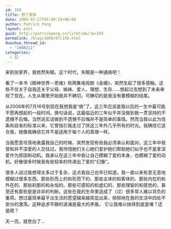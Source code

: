 ```yaml
---
id: 159
title: 想了很多
date: 2009-07-27T05:49:15+00:00
author: Patrick Peng
layout: post
guid: http://patrickpeng.cn/lifetime/?p=159
permalink: /blog/2009/07/159.html
duoshuo_thread_id:
  - "1940211"
categories:
  - 記
---
```

来到张家界，我依然失眠。这个时代，失眠是一种通病吧！

看了一本书《精神世界－思维》和两集电视剧《金婚》，突然生起了很多感触。这些不仅关于自我还关乎父母、姊妹、爱人、理想、生存……想起过去想到了未来审视了现在。人生从哪里开始我并不确切，可确切的是我没有要模糊的结尾。

从2006年的7月16号到现在我想我是“病”了。这三年应该是我以后的一生中最可能不愿再想起的一段时间。换句话说，这最临近的三年似乎并没做到我一贯坚持的不遗憾不后悔。当然说实话做到不遗憾不后悔并不是简单的事情。然而当我以此为信条和自省的标准以来，它曾指引我走过了除这三年外几乎所有的时光。我确信它适合我，就像我确信它并不是适用于每个人的真理一样。

当我愿意坦荡地表露我自己的时候，突然发现有些我必须承认和面对。这三年中我曾和并不深爱的人交往过。我怜惜她们关心她们爱护她们帮助她们似乎也不是拿深爱作为原因和动机。我承认在这三年中我让自己模糊了爱的本身，也模糊了爱的动机。好像很多时候我有些轻率的传递出了爱的“幻像”。

很多人说过我想得太多过于复杂，这点我自己也早已知道。我一直以来有意无意地模糊过很多东西。那些形而上的和形而下的、那些主体的和客体的、那些内在的和外在的、那些刹那的和永恒的、那些可感知的和虚幻的、那些理智的和感觉的，甚至还有那些是是非非的判断。这些在我的生命里造成了（过）很多常人难以背负的重荷。想过最简单最平淡生活的愿望越来越突显出来，频频地在我的生活中四处不安分的激荡。这种追求平静的波澜是最大的矛盾， 它让我难以抉择到底是堵？还是疏？

天一亮，就苍白了…